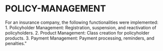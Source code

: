 # POLICY-MANAGEMENT
For an insurance company, the following functionalities were implemented:  1. Policyholder Management: Registration, suspension, and reactivation of policyholders. 2. Product Management: Class creation for policyholder products. 3. Payment Management: Payment processing, reminders, and penalties."
